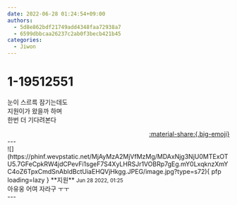 ```yaml
---
date: 2022-06-28 01:24:54+09:00
authors:
  - 5d8e862bdf21749add4348faa72938a7
  - 6599dbbcaa26237c2ab0f3becb421b45
categories:
  - Jiwon
---
```


# 1-19512551

<div class="post-container" markdown="1">
<div class="content-container md-sidebar__scrollwrap" markdown="1">

눈이 스르륵 잠기는데도<br>지원이가 왔을까 하며<br>한번 더 기다려본다

</div>
</div>

<div style="text-align: right;" markdown="1">
<a href="https://weverse.io/fromis9/fanpost/1-19512551" style="text-align: right;">:material-share:{.big-emoji}</a>
</div>
---

<div class="comments-container md-sidebar__scrollwrap" markdown="1">
<div class="comment" markdown="1">
<div class='id-container' markdown="1">
![](https://phinf.wevpstatic.net/MjAyMzA2MjVfMzMg/MDAxNjg3NjU0MTExOTU5.7GFeCpkRW4jdCPevFi1sgeF7S4XyLHRSJr1VOBRp7gEg.mY0LxqknzXmYC4oZ6TpxCmdSnAbldBctUiaEHQVjHkgg.JPEG/image.jpg?type=s72){ pfp loading=lazy }
**<span class="artist">지원</span>** <small>Jun 28 2022, 01:25</small><br>
</div>
<div class='comment-body' markdown="1">
아유웅 어여 자라구 ㅜㅜ
</div>
</div>
</div>
---
